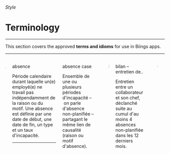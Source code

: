 <h6 class="subtitle is-6 is-uppercase has-text-grey">Style</h6><h1 class="title is-1 is-spaced">Terminology</h1>
<hr class="is-visible">
<p class="subtitle is-5 is-family-secondary">
    This section covers the approved <strong>terms and idioms</strong> for use in Biings apps.</span>
</p>

<hr class="is-visible">

<br>

<div class="columns is-multiline">
    <div class="column is-2 is-size-2 has-text-weight-light has-text-primary">A</div>
    <div class="column is-10 is-full-mobile">
        <div class="title is-4 is-spaced">absence</div>
        <p class="subtitle is-6 has-text-grey-darker">
            Période calendaire durant laquelle un(e) employé(e) ne travail pas indépendamment de la raison ou du motif. Une absence est définie par une date de début, une date de fin, un type et un taux d'incapacité.
        </p>
        <hr class="is-smaller">
    </div>
    <div class="column is-10 is-offset-2 is-full-mobile">
        <div class="title is-4 is-spaced">absence case</div>
        <p class="subtitle is-6 has-text-grey-darker">
            Ensemble de une ou plusieurs périodes d'incapacité – on parle d'absence non-planifiée – partagant le même lien de causalité (raison ou motif d'absence).
        </p>
    </div>
    <div class="column is-12"><hr class="is-visible"></div>
    <div class="column is-2 is-size-2 has-text-weight-light has-text-primary">B</div>
    <div class="column is-10 is-full-mobile">
        <div class="title is-4 is-spaced">bilan – entretien de..</div>
        <p class="subtitle is-6 has-text-grey-darker">
            Entretien entre un collaborateur et son chef, déclanché suite au cumul d'au moins 4 absences non-planifiée dans les 12 derniers mois.
        </p>
    </div>
    <div class="column is-12"><hr class="is-visible"></div>
    <div class="column is-2 is-size-2 has-text-weight-light has-text-primary">C</div>
    <div class="column is-10 is-full-mobile">
        ...
    </div>
</div>
